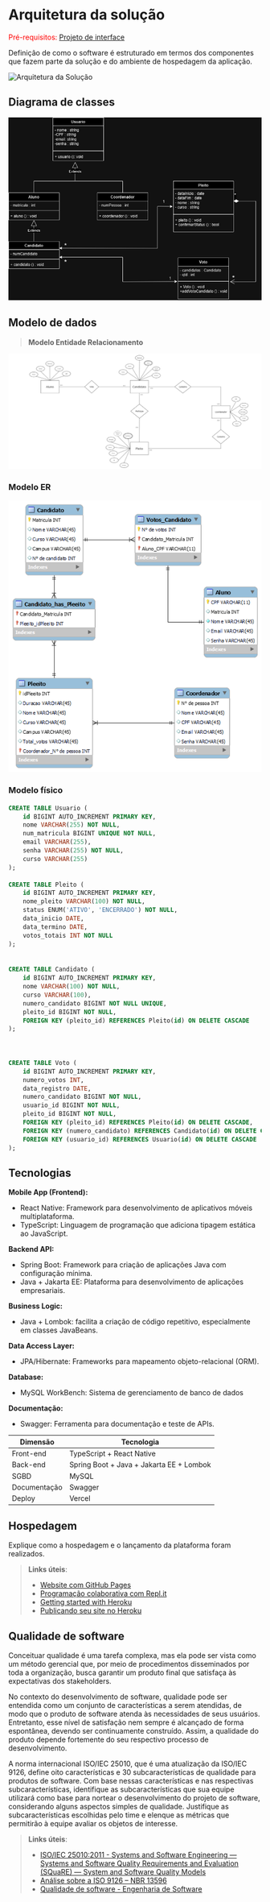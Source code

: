# Arquitetura da solução

<span style="color:red">Pré-requisitos: <a href="04-Projeto-interface.md"> Projeto de interface</a></span>

Definição de como o software é estruturado em termos dos componentes que fazem parte da solução e do ambiente de hospedagem da aplicação.

![Arquitetura da Solução](images/arquitetura.png)

## Diagrama de classes

![Diagrama de Classes E-Urna](images/Diagrama_de_Classes_Eurna.drawio.png)

##  Modelo de dados

>**Modelo Entidade Relacionamento**

![MER E-Urna](images/MER_Eurna.PNG)


### Modelo ER

 

![DER E-Urna](images/ER_EUrna.png)


### Modelo físico



```sql
CREATE TABLE Usuario (
    id BIGINT AUTO_INCREMENT PRIMARY KEY,
    nome VARCHAR(255) NOT NULL,
    num_matricula BIGINT UNIQUE NOT NULL,
    email VARCHAR(255),
    senha VARCHAR(255) NOT NULL,
    curso VARCHAR(255)
);

CREATE TABLE Pleito (
    id BIGINT AUTO_INCREMENT PRIMARY KEY,
    nome_pleito VARCHAR(100) NOT NULL,
    status ENUM('ATIVO', 'ENCERRADO') NOT NULL,
    data_inicio DATE,
    data_termino DATE,
    votos_totais INT NOT NULL
);


CREATE TABLE Candidato (
    id BIGINT AUTO_INCREMENT PRIMARY KEY,
    nome VARCHAR(100) NOT NULL,
    curso VARCHAR(100),
    numero_candidato BIGINT NOT NULL UNIQUE,
    pleito_id BIGINT NOT NULL,
    FOREIGN KEY (pleito_id) REFERENCES Pleito(id) ON DELETE CASCADE
);



CREATE TABLE Voto (
    id BIGINT AUTO_INCREMENT PRIMARY KEY,
    numero_votos INT,
    data_registro DATE,
    numero_candidato BIGINT NOT NULL,
    usuario_id BIGINT NOT NULL,
    pleito_id BIGINT NOT NULL,
    FOREIGN KEY (pleito_id) REFERENCES Pleito(id) ON DELETE CASCADE,
    FOREIGN KEY (numero_candidato) REFERENCES Candidato(id) ON DELETE CASCADE,
    FOREIGN KEY (usuario_id) REFERENCES Usuario(id) ON DELETE CASCADE
);
```


## Tecnologias

**Mobile App (Frontend):**
- React Native: Framework para desenvolvimento de aplicativos móveis multiplataforma.
- TypeScript: Linguagem de programação que adiciona tipagem estática ao JavaScript.
  
**Backend API:**
- Spring Boot: Framework para criação de aplicações Java com configuração mínima.
- Java + Jakarta EE: Plataforma para desenvolvimento de aplicações empresariais.
  
**Business Logic:**
- Java + Lombok: facilita a criação de código repetitivo, especialmente em classes JavaBeans.
  
**Data Access Layer:**
- JPA/Hibernate: Frameworks para mapeamento objeto-relacional (ORM).
  
**Database:**
- MySQL WorkBench: Sistema de gerenciamento de banco de dados
  
**Documentação:**
- Swagger: Ferramenta para documentação e teste de APIs.


| **Dimensão**   | **Tecnologia**  |
| ---            | ---             |
| Front-end      | TypeScript + React Native |
| Back-end       | Spring Boot + Java + Jakarta EE + Lombok  |
| SGBD           | MySQL           |
| Documentação   | Swagger
| Deploy         | Vercel          |


## Hospedagem

Explique como a hospedagem e o lançamento da plataforma foram realizados.

> **Links úteis**:
> - [Website com GitHub Pages](https://pages.github.com/)
> - [Programação colaborativa com Repl.it](https://repl.it/)
> - [Getting started with Heroku](https://devcenter.heroku.com/start)
> - [Publicando seu site no Heroku](http://pythonclub.com.br/publicando-seu-hello-world-no-heroku.html)

## Qualidade de software

Conceituar qualidade é uma tarefa complexa, mas ela pode ser vista como um método gerencial que, por meio de procedimentos disseminados por toda a organização, busca garantir um produto final que satisfaça às expectativas dos stakeholders.

No contexto do desenvolvimento de software, qualidade pode ser entendida como um conjunto de características a serem atendidas, de modo que o produto de software atenda às necessidades de seus usuários. Entretanto, esse nível de satisfação nem sempre é alcançado de forma espontânea, devendo ser continuamente construído. Assim, a qualidade do produto depende fortemente do seu respectivo processo de desenvolvimento.

A norma internacional ISO/IEC 25010, que é uma atualização da ISO/IEC 9126, define oito características e 30 subcaracterísticas de qualidade para produtos de software. Com base nessas características e nas respectivas subcaracterísticas, identifique as subcaracterísticas que sua equipe utilizará como base para nortear o desenvolvimento do projeto de software, considerando alguns aspectos simples de qualidade. Justifique as subcaracterísticas escolhidas pelo time e elenque as métricas que permitirão à equipe avaliar os objetos de interesse.

> **Links úteis**:
> - [ISO/IEC 25010:2011 - Systems and Software Engineering — Systems and Software Quality Requirements and Evaluation (SQuaRE) — System and Software Quality Models](https://www.iso.org/standard/35733.html/)
> - [Análise sobre a ISO 9126 – NBR 13596](https://www.tiespecialistas.com.br/analise-sobre-iso-9126-nbr-13596/)
> - [Qualidade de software - Engenharia de Software](https://www.devmedia.com.br/qualidade-de-software-engenharia-de-software-29/18209)

